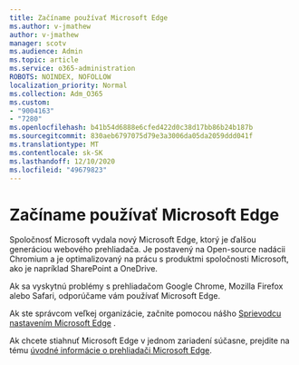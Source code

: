 ```yaml
---
title: Začíname používať Microsoft Edge
ms.author: v-jmathew
author: v-jmathew
manager: scotv
ms.audience: Admin
ms.topic: article
ms.service: o365-administration
ROBOTS: NOINDEX, NOFOLLOW
localization_priority: Normal
ms.collection: Adm_O365
ms.custom:
- "9004163"
- "7280"
ms.openlocfilehash: b41b54d6888e6cfed422d0c38d17bb86b24b187b
ms.sourcegitcommit: 830aeb6797075d79e3a3006da05da2059ddd041f
ms.translationtype: MT
ms.contentlocale: sk-SK
ms.lasthandoff: 12/10/2020
ms.locfileid: "49679823"
---
```

# <a name="start-using-microsoft-edge"></a>Začíname používať Microsoft Edge

Spoločnosť Microsoft vydala nový Microsoft Edge, ktorý je ďalšou generáciou webového prehliadača. Je postavený na Open-source nadácii Chromium a je optimalizovaný na prácu s produktmi spoločnosti Microsoft, ako je napríklad SharePoint a OneDrive.

Ak sa vyskytnú problémy s prehliadačom Google Chrome, Mozilla Firefox alebo Safari, odporúčame vám používať Microsoft Edge.

Ak ste správcom veľkej organizácie, začnite pomocou nášho [Sprievodcu nastavením Microsoft Edge](https://go.microsoft.com/fwlink/?linkid=2142423) .

Ak chcete stiahnuť Microsoft Edge v jednom zariadení súčasne, prejdite na tému [úvodné informácie o prehliadači Microsoft Edge](https://go.microsoft.com/fwlink/?linkid=2141049).
